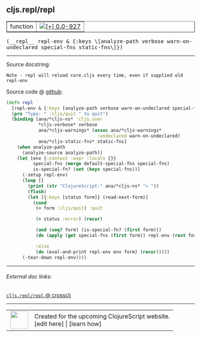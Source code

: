 ## cljs.repl/repl



 <table border="1">
<tr>
<td>function</td>
<td><a href="https://github.com/cljsinfo/cljs-api-docs/tree/0.0-927"><img valign="middle" alt="[+] 0.0-927" title="Added in 0.0-927" src="https://img.shields.io/badge/+-0.0--927-lightgrey.svg"></a> </td>
</tr>
</table>


 <samp>
(__repl__ repl-env & {:keys \[analyze-path verbose warn-on-undeclared special-fns static-fns\]})<br>
</samp>

---





Source docstring:

```
Note - repl will reload core.cljs every time, even if supplied old repl-env
```


Source code @ [github](https://github.com/clojure/clojurescript/blob/r1853/src/clj/cljs/repl.clj#L164-L193):

```clj
(defn repl
  [repl-env & {:keys [analyze-path verbose warn-on-undeclared special-fns static-fns]}]
  (prn "Type: " :cljs/quit " to quit")
  (binding [ana/*cljs-ns* 'cljs.user
            *cljs-verbose* verbose
            ana/*cljs-warnings* (assoc ana/*cljs-warnings*
                                  :undeclared warn-on-undeclared)
            ana/*cljs-static-fns* static-fns]
    (when analyze-path
      (analyze-source analyze-path))
    (let [env {:context :expr :locals {}}
          special-fns (merge default-special-fns special-fns)
          is-special-fn? (set (keys special-fns))]
      (-setup repl-env)
      (loop []
        (print (str "ClojureScript:" ana/*cljs-ns* "> "))
        (flush)
        (let [{:keys [status form]} (read-next-form)]
          (cond
           (= form :cljs/quit) :quit

           (= status :error) (recur)

           (and (seq? form) (is-special-fn? (first form)))
           (do (apply (get special-fns (first form)) repl-env (rest form)) (newline) (recur))

           :else
           (do (eval-and-print repl-env env form) (recur)))))
      (-tear-down repl-env))))
```

<!--
Repo - tag - source tree - lines:

 <pre>
clojurescript @ r1853
└── src
    └── clj
        └── cljs
            └── <ins>[repl.clj:164-193](https://github.com/clojure/clojurescript/blob/r1853/src/clj/cljs/repl.clj#L164-L193)</ins>
</pre>

-->

---



###### External doc links:

[`cljs.repl/repl` @ crossclj](http://crossclj.info/fun/cljs.repl/repl.html)<br>

---

 <table>
<tr><td>
<img valign="middle" align="right" width="48px" src="http://i.imgur.com/Hi20huC.png">
</td><td>
Created for the upcoming ClojureScript website.<br>
[edit here] | [learn how]
</td></tr></table>

[edit here]:https://github.com/cljsinfo/cljs-api-docs/blob/master/cljsdoc/cljs.repl/repl.cljsdoc
[learn how]:https://github.com/cljsinfo/cljs-api-docs/wiki/cljsdoc-files

<!--

This information was too distracting to show to readers, but I'll leave it
commented here since it is helpful to:

- pretty-print the data used to generate this document
- and show how to retrieve that data



The API data for this symbol:

```clj
{:ns "cljs.repl",
 :name "repl",
 :signature ["[repl-env & {:keys [analyze-path verbose warn-on-undeclared special-fns static-fns]}]"],
 :history [["+" "0.0-927"]],
 :type "function",
 :full-name-encode "cljs.repl/repl",
 :source {:code "(defn repl\n  [repl-env & {:keys [analyze-path verbose warn-on-undeclared special-fns static-fns]}]\n  (prn \"Type: \" :cljs/quit \" to quit\")\n  (binding [ana/*cljs-ns* 'cljs.user\n            *cljs-verbose* verbose\n            ana/*cljs-warnings* (assoc ana/*cljs-warnings*\n                                  :undeclared warn-on-undeclared)\n            ana/*cljs-static-fns* static-fns]\n    (when analyze-path\n      (analyze-source analyze-path))\n    (let [env {:context :expr :locals {}}\n          special-fns (merge default-special-fns special-fns)\n          is-special-fn? (set (keys special-fns))]\n      (-setup repl-env)\n      (loop []\n        (print (str \"ClojureScript:\" ana/*cljs-ns* \"> \"))\n        (flush)\n        (let [{:keys [status form]} (read-next-form)]\n          (cond\n           (= form :cljs/quit) :quit\n\n           (= status :error) (recur)\n\n           (and (seq? form) (is-special-fn? (first form)))\n           (do (apply (get special-fns (first form)) repl-env (rest form)) (newline) (recur))\n\n           :else\n           (do (eval-and-print repl-env env form) (recur)))))\n      (-tear-down repl-env))))",
          :title "Source code",
          :repo "clojurescript",
          :tag "r1853",
          :filename "src/clj/cljs/repl.clj",
          :lines [164 193]},
 :full-name "cljs.repl/repl",
 :docstring "Note - repl will reload core.cljs every time, even if supplied old repl-env"}

```

Retrieve the API data for this symbol:

```clj
;; from Clojure REPL
(require '[clojure.edn :as edn])
(-> (slurp "https://raw.githubusercontent.com/cljsinfo/cljs-api-docs/catalog/cljs-api.edn")
    (edn/read-string)
    (get-in [:symbols "cljs.repl/repl"]))
```

-->
